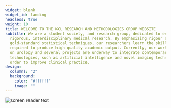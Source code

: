 ```yaml
---
widget: blank
widget_id: landing
headless: true
weight: 10
title: WELCOME TO THE KCL RESEARCH AND METHODOLOGIES GROUP WEBSITE
subtitle: We are a student society, and research group, dedicated to engaging in
  rigorous, interdisciplinary medical research. By emphasizing rigour and
  gold-standard statistical techniques, our researchers learn the skills
  required to produce high quality academic output. Currently, our work focuses
  on urology and several projects are underway to integrate contemporary
  technologies, such as artificial intelligence and novel imaging techniques, in
  order to improve clinical practice.
design:
  columns: "2"
  background:
    color: "#ffffff"
    image: ""
---
```

![screen reader text](vector-vector-illustration-the-shard-and-the-london-skyline-eps-svg.png)